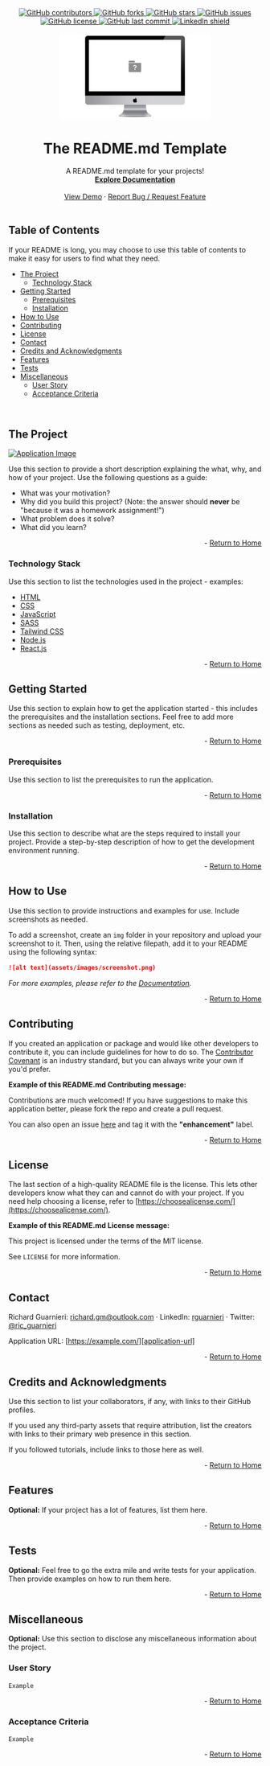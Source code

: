 <!-- This template was created following The Markdown Guide - https://www.markdownguide.org/ -->

<!-- If you are editing this README.md on VS Code, please highlight and replace the following keywords enclosed in backticks (``) using:
* MacOS: CMD + Shift + L
* Windows: CRTL + Shift + L

GitHub Username: `richardguarnieri`
GitHub Repository: `readme-template`
Your Name: `Richard Guarnieri`
Email: `richard.gm@outlook.com`
LinkedIn Username: `rguarnieri`
Twitter Username: `ric_guarnieri`
Project Title: `The README.md Template`
Project Description: `A README.md template for your projects!`
-->

<!-- Please also update the following links -->
[logo]: ./img/logo.png
[application-image]: ./img/app-image.webp
[application-url]: https://example.com/

<div id="home"><div> 

<!-- Badges / Shields -->
<!-- These were created using https://shields.io/ - feel free to replace / create yours by modifying links below: -->

<div align="center">
    <a href="https://github.com/richardguarnieri/readme-template/graphs/contributors">
        <img alt="GitHub contributors" src="https://img.shields.io/github/contributors/richardguarnieri/readme-template?style=for-the-badge">
    <a>
     <a href="https://github.com/richardguarnieri/readme-template/network/members">
        <img alt="GitHub forks" src="https://img.shields.io/github/forks/richardguarnieri/readme-template?style=for-the-badge">
    <a>
     <a href="https://github.com/richardguarnieri/readme-template/stargazers">
        <img alt="GitHub stars" src="https://img.shields.io/github/stars/richardguarnieri/readme-template?style=for-the-badge">
    <a>
     <a href="https://github.com/richardguarnieri/readme-template/issues">
        <img alt="GitHub issues" src="https://img.shields.io/github/issues/richardguarnieri/readme-template?style=for-the-badge">
    <a>
     <a href="https://github.com/richardguarnieri/readme-template/blob/main/LICENSE">
        <img alt="GitHub license" src="https://img.shields.io/github/license/richardguarnieri/readme-template?label=license&style=for-the-badge">
    <a>
     <a href="https://github.com/richardguarnieri/readme-template/commits/main">
        <img alt="GitHub last commit" src="https://img.shields.io/github/last-commit/richardguarnieri/readme-template?style=for-the-badge">
    <a>
    <a href="https://www.linkedin.com/in/rguarnieri/">
        <img alt="LinkedIn shield" src="https://img.shields.io/badge/-LinkedIn-black.svg?style=for-the-badge&logo=linkedin&colorB=555">
    <a>
</div>
<br>


<!-- Header -->

<div align="center">
    <a href="https://github.com/richardguarnieri/readme-template">
        <img src="./img/logo.png" alt="Logo" width="300" height="auto">
    </a>
    <h1 align="center">The README.md Template</h1>
    <div>
        A README.md template for your projects!
        <br>
        <a href="https://github.com/richardguarnieri/readme-template">
            <strong>Explore Documentation</strong>
        </a>
        <br>
        <br>
        <a href="https://github.com/richardguarnieri/readme-template">View Demo</a>
        ·
        <a href="https://github.com/richardguarnieri/readme-template/issues">Report Bug / Request Feature</a>
    </div>
</div>
<br>


<!-- Table of Contents -->
## Table of Contents
If your README is long, you may choose to use this table of contents to make it easy for users to find what they need.

* [The Project](#the-project)
    * [Technology Stack](#technology-stack)
* [Getting Started](#getting-started)
    * [Prerequisites](#prerequisites)
    * [Installation](#installation)
* [How to Use](#how-to-use)
* [Contributing](#contributing)
* [License](#license)
* [Contact](#contact)
* [Credits and Acknowledgments](#credits-and-acknowledgments)
* [Features](#features)
* [Tests](#tests)
* [Miscellaneous](#miscellaneous)
    * [User Story](#user-story)
    * [Acceptance Criteria](#acceptance-criteria)
<br>


<!-- The Project -->
## The Project

[![Application Image][application-image]][application-url]

Use this section to provide a short description explaining the what, why, and how of your project. Use the following questions as a guide:

- What was your motivation?
- Why did you build this project? (Note: the answer should **never** be "because it was a homework assignment!")
- What problem does it solve?
- What did you learn?

<p align="right"> - <a href="#home">Return to Home</a></p>

### Technology Stack
Use this section to list the technologies used in the project - examples:

* [HTML](https://html.spec.whatwg.org/)
* [CSS](https://www.w3.org/TR/CSS/#css)
* [JavaScript](https://www.ecma-international.org/publications-and-standards/standards/ecma-262/)
* [SASS](https://sass-lang.com/)
* [Tailwind CSS](https://tailwindcss.com/)
* [Node.js](https://nodejs.org/en/)
* [React.js](https://reactjs.org/)

<p align="right"> - <a href="#home">Return to Home</a></p>


<!-- Getting Started -->
## Getting Started
Use this section to explain how to get the application started - this includes the prerequisites and the installation sections. Feel free to add more sections as needed such as testing, deployment, etc.

<p align="right"> - <a href="#home">Return to Home</a></p>

### Prerequisites
Use this section to list the prerequisites to run the application.

<p align="right"> - <a href="#home">Return to Home</a></p>

### Installation
Use this section to describe what are the steps required to install your project. Provide a step-by-step description of how to get the development environment running.

<p align="right"> - <a href="#home">Return to Home</a></p>


<!-- How to Use -->
## How to Use
Use this section to provide instructions and examples for use. Include screenshots as needed.

To add a screenshot, create an `img` folder in your repository and upload your screenshot to it. Then, using the relative filepath, add it to your README using the following syntax:

```md
![alt text](assets/images/screenshot.png)
```

_For more examples, please refer to the [Documentation][documentation-url]._

<p align="right"> - <a href="#home">Return to Home</a></p>


<!-- Contribuiting -->
## Contributing
If you created an application or package and would like other developers to contribute it, you can include guidelines for how to do so. The [Contributor Covenant](https://www.contributor-covenant.org/) is an industry standard, but you can always write your own if you'd prefer.

**Example of this README.md Contributing message:**

Contributions are much welcomed! If you have suggestions to make this application better, please fork the repo and create a pull request. 

You can also open an issue [here][github-issues-url] and tag it with the **"enhancement"** label.

<p align="right"> - <a href="#home">Return to Home</a></p>


<!-- License -->
## License
The last section of a high-quality README file is the license. This lets other developers know what they can and cannot do with your project. If you need help choosing a license, refer to [https://choosealicense.com/](https://choosealicense.com/).

**Example of this README.md License message:**

This project is licensed under the terms of the MIT license. 

See `LICENSE` for more information.

<p align="right"> - <a href="#home">Return to Home</a></p>


<!-- Contact -->
## Contact
Richard Guarnieri: richard.gm@outlook.com · LinkedIn: [rguarnieri][linkedin-url] · Twitter: [@ric_guarnieri][twitter-url]

Application URL: [https://example.com/][application-url]

<p align="right"> - <a href="#home">Return to Home</a></p>


<!-- Credits and Acknowledgments -->
## Credits and Acknowledgments
Use this section to list your collaborators, if any, with links to their GitHub profiles.

If you used any third-party assets that require attribution, list the creators with links to their primary web presence in this section.

If you followed tutorials, include links to those here as well.

<p align="right"> - <a href="#home">Return to Home</a></p>


<!-- Features -->
## Features
**Optional:** If your project has a lot of features, list them here.

<p align="right"> - <a href="#home">Return to Home</a></p>


<!-- Tests -->
## Tests
**Optional:** Feel free to go the extra mile and write tests for your application. Then provide examples on how to run them here.

<p align="right"> - <a href="#home">Return to Home</a></p>


<!-- Miscellaneous -->
## Miscellaneous
**Optional:** Use this section to disclose any miscellaneous information about the project.
### User Story
```
Example
```

<p align="right"> - <a href="#home">Return to Home</a></p>

### Acceptance Criteria
```
Example
```

<p align="right"> - <a href="#home">Return to Home</a></p>


<!-- References, Links and Images -->
<!-- Badges / Shields Styles -->
[github-contributors-shield]: https://img.shields.io/github/contributors/richardguarnieri/readme-template?style=for-the-badge
[github-forks-shield]: https://img.shields.io/github/forks/richardguarnieri/readme-template?style=for-the-badge
[github-stars-shield]: https://img.shields.io/github/stars/richardguarnieri/readme-template?style=for-the-badge
[github-issues-shield]: https://img.shields.io/github/issues/richardguarnieri/readme-template?style=for-the-badge
[github-license-shield]: https://img.shields.io/github/license/richardguarnieri/readme-template?style=for-the-badge
[github-last-commit-shield]: https://img.shields.io/github/last-commit/richardguarnieri/readme-template?style=for-the-badge
[linkedin-shield]: https://img.shields.io/badge/-LinkedIn-black.svg?style=for-the-badge&logo=linkedin&colorB=555

<!-- Badges / Shields URL -->
[github-contributors-url]: https://github.com/richardguarnieri/readme-template/graphs/contributors
[github-forks-url]: https://github.com/richardguarnieri/readme-template/network/members
[github-stars-url]: https://github.com/richardguarnieri/readme-template/stargazers
[github-issues-url]: https://github.com/richardguarnieri/readme-template/issues
[github-license-url]: https://github.com/richardguarnieri/readme-template/blob/main/LICENSE
[linkedin-url]: https://linkedin.com/in/rguarnieri

<!-- Non Badge / Shield Reference Links -->
[documentation-url]: https://github.com/richardguarnieri/readme-template
[twitter-url]: https://twitter.com/ric_guarnieri